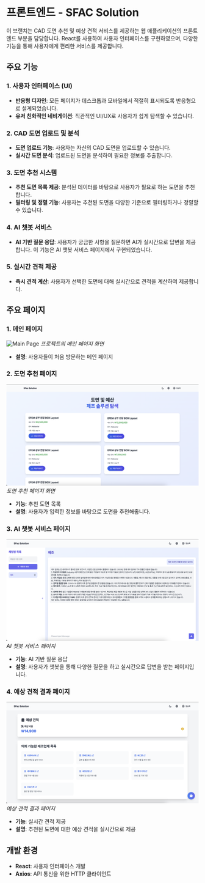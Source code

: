 # 프론트엔드 - SFAC Solution

이 브랜치는 CAD 도면 추천 및 예상 견적 서비스를 제공하는 웹 애플리케이션의 프론트엔드 부분을 담당합니다. React를 사용하여 사용자 인터페이스를 구현하였으며, 다양한 기능을 통해 사용자에게 편리한 서비스를 제공합니다.

## 주요 기능

### 1. 사용자 인터페이스 (UI)

- **반응형 디자인**: 모든 페이지가 데스크톱과 모바일에서 적절히 표시되도록 반응형으로 설계되었습니다.
- **유저 친화적인 네비게이션**: 직관적인 UI/UX로 사용자가 쉽게 탐색할 수 있습니다.

### 2. CAD 도면 업로드 및 분석

- **도면 업로드 기능**: 사용자는 자신의 CAD 도면을 업로드할 수 있습니다.
- **실시간 도면 분석**: 업로드된 도면을 분석하여 필요한 정보를 추출합니다.

### 3. 도면 추천 시스템

- **추천 도면 목록 제공**: 분석된 데이터를 바탕으로 사용자가 필요로 하는 도면을 추천합니다.
- **필터링 및 정렬 기능**: 사용자는 추천된 도면을 다양한 기준으로 필터링하거나 정렬할 수 있습니다.

### 4. AI 챗봇 서비스

- **AI 기반 질문 응답**: 사용자가 궁금한 사항을 질문하면 AI가 실시간으로 답변을 제공합니다. 이 기능은 AI 챗봇 서비스 페이지에서 구현되었습니다.

### 5. 실시간 견적 제공

- **즉시 견적 계산**: 사용자가 선택한 도면에 대해 실시간으로 견적을 계산하여 제공합니다.

## 주요 페이지

### 1. 메인 페이지

![Main Page](./src/img/mainpage.png)
*프로젝트의 메인 페이지 화면*

- **설명**: 사용자들이 처음 방문하는 메인 페이지

### 2. 도면 추천 페이지

![도면 추천 페이지](./src/img/result1.png)
*도면 추천 페이지 화면*

- **기능**: 추천 도면 목록
- **설명**: 사용자가 입력한 정보를 바탕으로 도면을 추천해줍니다.

### 3. AI 챗봇 서비스 페이지

![AI 챗봇 서비스 페이지](./src/img/result2.png)
*AI 챗봇 서비스 페이지*

- **기능**: AI 기반 질문 응답
- **설명**: 사용자가 챗봇을 통해 다양한 질문을 하고 실시간으로 답변을 받는 페이지입니다.

### 4. 예상 견적 결과 페이지

![예상 견적 결과페이지](./src/img/result3.png)
*예상 견적 결과 페이지*

- **기능**: 실시간 견적 제공
- **설명**: 추천된 도면에 대한 예상 견적을 실시간으로 제공

## 개발 환경

- **React**: 사용자 인터페이스 개발
- **Axios**: API 통신을 위한 HTTP 클라이언트
